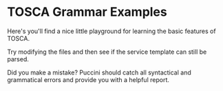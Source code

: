 TOSCA Grammar Examples
======================

Here's you'll find a nice little playground for learning the basic features of TOSCA.

Try modifying the files and then see if the service template can still be parsed.

Did you make a mistake? Puccini should catch all syntactical and grammatical errors
and provide you with a helpful report.

